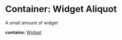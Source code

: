 # Container: Widget Aliquot

A small amount of widget

  **contains:** <a href='#' onclick='easy_select("Sample Types", "Widget")'>Widget</a>

